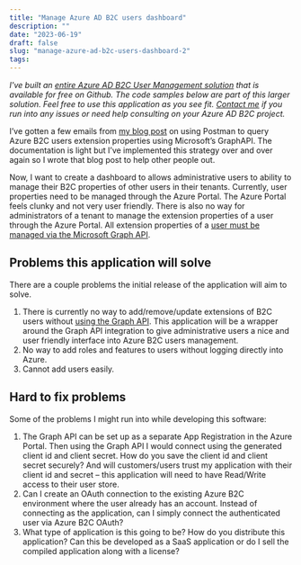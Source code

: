 ```yaml
---
title: "Manage Azure AD B2C users dashboard"
description: ""
date: "2023-06-19"
draft: false
slug: "manage-azure-ad-b2c-users-dashboard-2"
tags:
---
```


<p><em>I've built an </em><a href="https://github.com/clintmcmahon/azure-ad-b2c-user-manager" rel="noreferrer"><em>entire Azure AD B2C User Management solution</em></a><em> that is available for free on Github. The code samples below are part of this larger solution. Feel free to use this application as you see fit. </em><a href="/contact" rel="noreferrer"><em>Contact me</em></a><em> if you run into any issues or need help consulting on your Azure AD B2C project.</em></p>
<!--kg-card-begin: html-->
<p>I&#8217;ve gotten a few emails from <a href="http://clintmcmahon.com/add-role-claims-to-an-azure-b2c-user-flow-access-token">my blog post</a> on using Postman to query Azure B2C users extension properties using Microsoft&#8217;s GraphAPI. The documentation is light but I&#8217;ve implemented this strategy over and over again so I wrote that blog post to help other people out. </p>
<p>Now, I want to create a dashboard to allows administrative users to ability to manage their B2C properties of other users in their tenants. Currently, user properties need to be managed through the Azure Portal. The Azure Portal feels clunky and not very user friendly. There is also no way for administrators of a tenant to manage the extension properties of a user through the Azure Portal. All extension properties of a <a href="http://clintmcmahon.com/add-role-claims-to-an-azure-b2c-user-flow-access-token/">user must be managed via the Microsoft Graph API</a>.</p>
<h2 id="problems-this-application-will-solve">Problems this application will solve</h2>
<p>There are a couple problems the initial release of the application will aim to solve.</p>
<ol>
<li>There is currently no way to add/remove/update extensions of B2C users without <a href="http://clintmcmahon.com/how-to-use-graph-api-to-query-azure-ad-b2c-users-using-postman/">using the Graph API</a>. This application will be a wrapper around the Graph API integration to give administrative users a nice and user friendly interface into Azure B2C users management.</li>
<li>No way to add roles and features to users without logging directly into Azure. </li>
<li>Cannot add users easily. </li>
</ol>
<h2 id="hard-to-fix-problems">Hard to fix problems</h2>
<p>Some of the problems I might run into while developing this software:</p>
<ol>
<li>The Graph API can be set up as a separate App Registration in the Azure Portal. Then using the Graph API I would connect using the generated client id and client secret. How do you save the client id and client secret securely? And will customers/users trust my application with their client id and secret &#8211; this application will need to have Read/Write access to their user store.</li>
<li>Can I create an OAuth connection to the existing Azure B2C environment where the user already has an account. Instead of connecting as the application, can I simply connect the authenticated user via Azure B2C OAuth?</li>
<li>What type of application is this going to be? How do you distribute this application? Can this be developed as a SaaS application or do I sell the compiled application along with a license?</li>
</ol>

<!--kg-card-end: html-->
